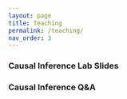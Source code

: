 ```yaml
---
layout: page
title: Teaching
permalink: /teaching/
nav_order: 3
---
```


### Causal Inference Lab Slides


### Causal Inference Q&A


